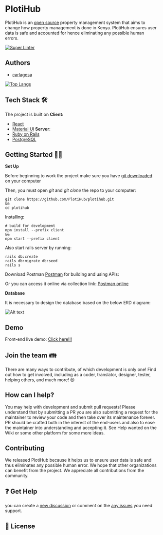 
# PlotiHub

PlotiHub is an [open source](https://opensource.com/resources/what-open-source) property management system that aims to change how property management is done in Kenya. PlotiHub ensures user data is safe and accounted for hence eliminating any possible human errors.

[![Super Linter](https://img.shields.io/github/workflow/status/NvChad/NvChad/Super-Linter/main?style=flat-square&logo=github&label=Build&color=8DBBE9)](https://github.com/PlotiHub/plotihub)
## Authors

- [carlagesa](https://github.com/carlagesa)

[![Top Langs](https://github-readme-stats.vercel.app/api/top-langs/?username=carlagesa&layout=compact)](https://github.com/carlagesa)
## Tech Stack 🛠
The project is built on
**Client:** 
- [React](https://reactjs.org/)
- [Material UI](https://v4.mui.com/)
**Server:**
- [Ruby on Rails](https://rubyonrails.org/) 
- [PostgreSQL](https://www.postgresql.org/)





## Getting Started 👩‍💻

**Set Up**

Before beginning to work the project make sure you have [git downloaded](https://git-scm.com/downloads) on your computer

Then, you must open _git_ and _git clone_ the repo to your computer: 
```
git clone https://github.com/PlotiHub/plotihub.git
&&
cd plotihub
```
Installing:
```
# build for development
npm install --prefix client
&&
npm start --prefix client
```
Also start rails server by running:
```
rails db:create
rails db:migrate db:seed
rails s
```
Download Postman [Postman](https://www.postman.com/downloads/) for building and using APIs:

Or you can access it online via collection link: [Postman online](https://www.postman.com/postmancadets/workspace/plotihub/collection/14609137-bf6fbfd4-78d3-406d-a326-9c1e2b160524?action=share&creator=14609137)

**Database**

It is necessary to design the database based on the below ERD diagram:

![Alt text](https://scontent.fvca1-4.fna.fbcdn.net/v/t1.15752-9/314391976_658680132535472_6125008008381000161_n.png?_nc_cat=109&ccb=1-7&_nc_sid=ae9488&_nc_ohc=k-5SS2l1XPIAX-NwMFJ&_nc_ht=scontent.fvca1-4.fna&oh=03_AdRJhPE2vzlSW7TdYlf-LmDIc-Dq3eEWXMXOWLHZEn8H6g&oe=6399EDF0 "a title")
## Demo
Front-end live demo: 
[Click here!!!](https://plotihub-v2.vercel.app/)
## Join the team 👪
There are many ways to contribute, of which development is only one! Find out how to get involved, including as a coder, translator, designer, tester, helping others, and much more! 😍
## How can I help?
You may help with development and submit pull requests! Please understand that by submitting a PR you are also submitting a request for the maintainer to review your code and then take over its maintenance forever. PR should be crafted both in the interest of the end-users and also to ease the maintainer into understanding and accepting it.
See Help wanted on the Wiki or some other platform for some more ideas.

##  Contributing
We released PlotiHub because it helps us to ensure user data is safe and thus eliminates any possible human error. We hope that other organizations can benefit from the project. We appreciate all contributions from the community.
## ❓ Get Help
you can create a [new discussion](https://github.com/PlotiHub/plotihub/discussions) or comment on the [any issues](https://github.com/PlotiHub/plotihub/issues) you need support.
## 📜 License